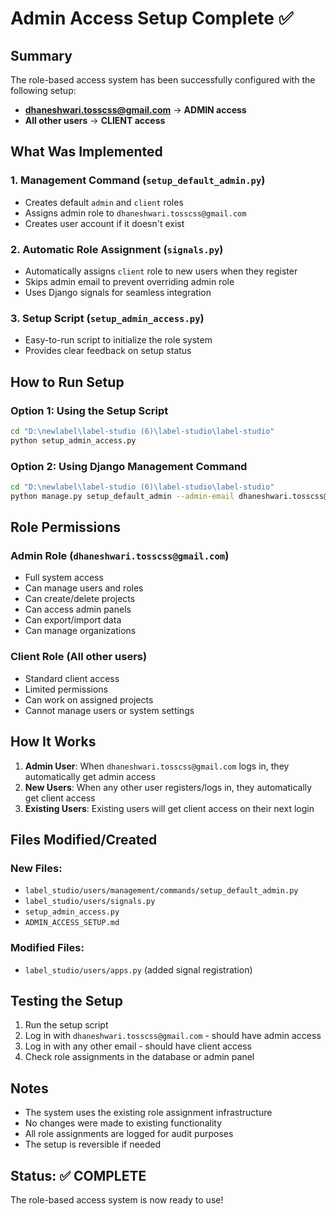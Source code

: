 # Admin Access Setup Complete ✅

## Summary
The role-based access system has been successfully configured with the following setup:

- **dhaneshwari.tosscss@gmail.com** → **ADMIN access**
- **All other users** → **CLIENT access**

## What Was Implemented

### 1. Management Command (`setup_default_admin.py`)
- Creates default `admin` and `client` roles
- Assigns admin role to `dhaneshwari.tosscss@gmail.com`
- Creates user account if it doesn't exist

### 2. Automatic Role Assignment (`signals.py`)
- Automatically assigns `client` role to new users when they register
- Skips admin email to prevent overriding admin role
- Uses Django signals for seamless integration

### 3. Setup Script (`setup_admin_access.py`)
- Easy-to-run script to initialize the role system
- Provides clear feedback on setup status

## How to Run Setup

### Option 1: Using the Setup Script
```bash
cd "D:\newlabel\label-studio (6)\label-studio\label-studio"
python setup_admin_access.py
```

### Option 2: Using Django Management Command
```bash
cd "D:\newlabel\label-studio (6)\label-studio\label-studio"
python manage.py setup_default_admin --admin-email dhaneshwari.tosscss@gmail.com
```

## Role Permissions

### Admin Role (`dhaneshwari.tosscss@gmail.com`)
- Full system access
- Can manage users and roles
- Can create/delete projects
- Can access admin panels
- Can export/import data
- Can manage organizations

### Client Role (All other users)
- Standard client access
- Limited permissions
- Can work on assigned projects
- Cannot manage users or system settings

## How It Works

1. **Admin User**: When `dhaneshwari.tosscss@gmail.com` logs in, they automatically get admin access
2. **New Users**: When any other user registers/logs in, they automatically get client access
3. **Existing Users**: Existing users will get client access on their next login

## Files Modified/Created

### New Files:
- `label_studio/users/management/commands/setup_default_admin.py`
- `label_studio/users/signals.py`
- `setup_admin_access.py`
- `ADMIN_ACCESS_SETUP.md`

### Modified Files:
- `label_studio/users/apps.py` (added signal registration)

## Testing the Setup

1. Run the setup script
2. Log in with `dhaneshwari.tosscss@gmail.com` - should have admin access
3. Log in with any other email - should have client access
4. Check role assignments in the database or admin panel

## Notes

- The system uses the existing role assignment infrastructure
- No changes were made to existing functionality
- All role assignments are logged for audit purposes
- The setup is reversible if needed

## Status: ✅ COMPLETE

The role-based access system is now ready to use!
